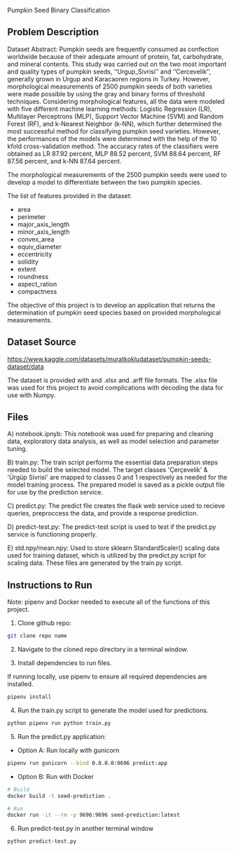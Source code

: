 Pumpkin Seed Binary Classification

## Problem Description

Dataset Abstract: Pumpkin seeds are frequently consumed as confection worldwide because of their adequate amount of protein, fat, carbohydrate, and mineral contents. This study was carried out on the two most important and quality types of pumpkin seeds, ‘‘Urgup_Sivrisi’’ and ‘‘Cercevelik’’, generally grown in Urgup and Karacaoren regions in Turkey. However, morphological measurements of 2500 pumpkin seeds of both varieties were made possible by using the gray and binary forms of threshold techniques. Considering morphological features, all the data were modeled with five different machine learning methods: Logistic Regression (LR), Multilayer Perceptrons (MLP), Support Vector Machine (SVM) and Random Forest (RF), and k-Nearest Neighbor (k-NN), which further determined the most successful method for classifying pumpkin seed varieties. However, the performances of the models were determined with the help of the 10 kfold cross-validation method. The accuracy rates of the classifiers were obtained as LR 87.92 percent, MLP 88.52 percent, SVM 88.64 percent, RF 87.56 percent, and k-NN 87.64 percent.

The morphological measurements of the 2500 pumpkin seeds were used to develop a model to differentiate between the two pumpkin species. 


The list of features provided in the dataset:
- area
- perimeter
- major_axis_length
- minor_axis_length
- convex_area
- equiv_diameter
- eccentricity
- solidity
- extent
- roundness
- aspect_ration
- compactness

The objective of this project is to develop an application that returns the determination of pumpkin seed species based on provided morphological measurements.

## Dataset Source

https://www.kaggle.com/datasets/muratkokludataset/pumpkin-seeds-dataset/data

The dataset is provided with and .xlsx and .arff file formats. The .xlsx file was used for this project to avoid complications with decoding the data for use with Numpy.

## Files

A) notebook.ipnyb: This notebook was used for preparing and cleaning data, exploratory data analysis, as well as model selection and parameter tuning.

B) train.py: The train script performs the essential data preparation steps needed to build the selected model. The target classes 'Çerçevelik' & 'Ürgüp Sivrisi' are mapped to classes 0 and 1 respectively as needed for the model training process. The prepared model is saved as a pickle output file for use by the prediction service.

C) predict.py: The predict file creates the flask web service used to recieve queries, preproccess the data, and provide a response prediction. 

D) predict-test.py: The predict-test script is used to test if the predict.py service is functioning properly.

E) std.npy/mean.npy: Used to store sklearn StandardScaler() scaling data used for training dataset, which is utilized by the predict.py script for scaling data. These   files are generated by the train.py script.


## Instructions to Run

Note: pipenv and Docker needed to execute all of the functions of this project.

1. Clone github repo:

```bash
git clone repo name
```

2. Navigate to the cloned repo directory in a terminal window.

3. Install dependencies to run files.

If running locally, use pipenv to ensure all required dependencies are installed.
```bash
pipenv install
```
4. Run the train.py script to generate the model used for predictions.

```bash
python pipenv run python train.py
```

5. Run the predict.py application:

- Option A: Run locally with gunicorn
```bash
pipenv run gunicorn --bind 0.0.0.0:9696 predict:app
```
- Option B: Run with Docker

```bash
# Build 
docker build -t seed-prediction .

# Run
docker run -it --rm -p 9696:9696 seed-prediction:latest
```

6. Run predict-test.py in another terminal window

```bash
python predict-test.py
```
